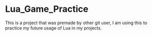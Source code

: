 # Lua_Game_Practice
This is a project that was premade by other git user, I am using this to practice my future usage of Lua in my projects. 
